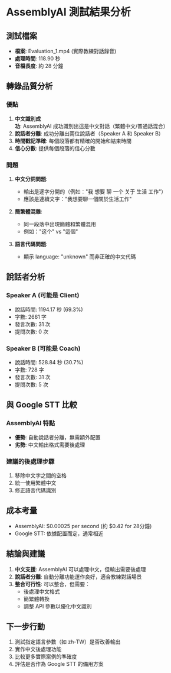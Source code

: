 # AssemblyAI 測試結果分析

## 測試檔案
- **檔案**: Evaluation_1.mp4 (實際教練對話錄音)
- **處理時間**: 118.90 秒
- **音檔長度**: 約 28 分鐘

## 轉錄品質分析

### 優點
1. **中文識別成功**: AssemblyAI 成功識別出這是中文對話（繁體中文/普通話混合）
2. **說話者分離**: 成功分離出兩位說話者（Speaker A 和 Speaker B）
3. **時間戳記準確**: 每個段落都有精確的開始和結束時間
4. **信心分數**: 提供每個段落的信心分數

### 問題
1. **中文分詞問題**: 
   - 輸出是逐字分開的（例如："我 想要 聊 一个 关于 生活 工作"）
   - 應該是連續文字："我想要聊一個關於生活工作"
   
2. **簡繁體混雜**:
   - 同一段落中出現簡體和繁體混用
   - 例如："这个" vs "這個"

3. **語言代碼問題**:
   - 顯示 language: "unknown" 而非正確的中文代碼

## 說話者分析

### Speaker A (可能是 Client)
- 說話時間: 1194.17 秒 (69.3%)
- 字數: 2661 字
- 發言次數: 31 次
- 提問次數: 0 次

### Speaker B (可能是 Coach)  
- 說話時間: 528.84 秒 (30.7%)
- 字數: 728 字
- 發言次數: 31 次
- 提問次數: 5 次

## 與 Google STT 比較

### AssemblyAI 特點
- **優勢**: 自動說話者分離，無需額外配置
- **劣勢**: 中文輸出格式需要後處理

### 建議的後處理步驟
1. 移除中文字之間的空格
2. 統一使用繁體中文
3. 修正語言代碼識別

## 成本考量
- AssemblyAI: $0.00025 per second (約 $0.42 for 28分鐘)
- Google STT: 依據配置而定，通常相近

## 結論與建議

1. **中文支援**: AssemblyAI 可以處理中文，但輸出需要後處理
2. **說話者分離**: 自動分離功能運作良好，適合教練對話場景
3. **整合可行性**: 可以整合，但需要：
   - 後處理中文格式
   - 簡繁體轉換
   - 調整 API 參數以優化中文識別

## 下一步行動
1. 測試指定語言參數（如 zh-TW）是否改善輸出
2. 實作中文後處理功能
3. 比較更多實際案例的準確度
4. 評估是否作為 Google STT 的備用方案